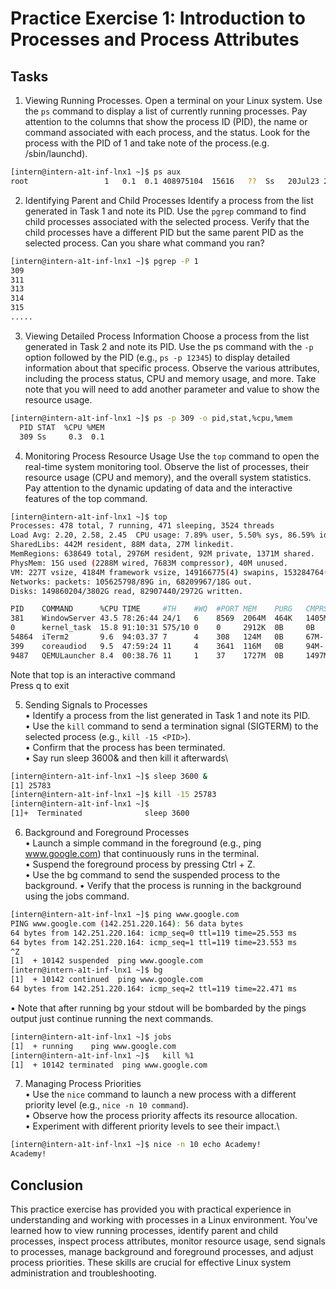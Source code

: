 # Practice Exercise 1: Introduction to Processes and Process Attributes

## Tasks

1. Viewing Running Processes.
Open a terminal on your Linux system. Use the ```ps``` command to display a list of currently running processes.
Pay attention to the columns that show the process ID (PID), the name or command associated with each process, and the status.
Look for the process with the PID of 1 and take note of the process.(e.g. /sbin/launchd).

``` bash
[intern@intern-a1t-inf-lnx1 ~]$ ps aux
root                 1   0.1  0.1 408975104  15616   ??  Ss   20Jul23 267:59.47 /sbin/launchd
```
2. Identifying Parent and Child Processes
Identify a process from the list generated in Task 1 and note its PID.
Use the ```pgrep``` command to find child processes associated with the selected process.
Verify that the child processes have a different PID but the same parent PID as the selected process.
Can you share what command you ran?

``` bash
[intern@intern-a1t-inf-lnx1 ~]$ pgrep -P 1
309
311
313
314
315
.....
```
3. Viewing Detailed Process Information
Choose a process from the list generated in Task 2 and note its PID.
Use the ps command with the ```-p``` option followed by the PID (e.g., ```ps -p 12345```) to display detailed information about that specific process.
Observe the various attributes, including the process status, CPU and memory usage, and more. Take note that you will need to add another parameter and value to show the resource usage.

``` bash
[intern@intern-a1t-inf-lnx1 ~]$ ps -p 309 -o pid,stat,%cpu,%mem
  PID STAT  %CPU %MEM
  309 Ss     0.3  0.1
```

4. Monitoring Process Resource Usage
Use the ```top``` command to open the real-time system monitoring tool.
Observe the list of processes, their resource usage (CPU and memory), and the overall system statistics.
Pay attention to the dynamic updating of data and the interactive features of the top command.

  ``` bash
  [intern@intern-a1t-inf-lnx1 ~]$ top
Processes: 478 total, 7 running, 471 sleeping, 3524 threads            07:39:50
Load Avg: 2.20, 2.58, 2.45  CPU usage: 7.89% user, 5.50% sys, 86.59% idle
SharedLibs: 442M resident, 88M data, 27M linkedit.
MemRegions: 638649 total, 2976M resident, 92M private, 1371M shared.
PhysMem: 15G used (2288M wired, 7683M compressor), 40M unused.
VM: 227T vsize, 4184M framework vsize, 149166775(4) swapins, 153284764(0) swapou
Networks: packets: 105625798/89G in, 68209967/18G out.
Disks: 149860204/3802G read, 82907440/2972G written.

PID    COMMAND      %CPU TIME     #TH    #WQ  #PORT MEM    PURG   CMPRS  PGRP
381    WindowServer 43.5 78:26:44 24/1   6    8569  2064M  464K   1405M  381
0      kernel_task  15.8 91:10:31 575/10 0    0     2912K  0B     0B     0
54864  iTerm2       9.6  94:03.37 7      4    308   124M   0B     67M-   54864
399    coreaudiod   9.5  47:59:24 11     4    3641  116M   0B     94M-   399
9487   QEMULauncher 8.4  00:38.76 11     1    37    1727M  0B     1497M- 9487
```

Note that top is an interactive command\
Press q to exit

5. Sending Signals to Processes\
&bull; Identify a process from the list generated in Task 1 and note its PID.\
&bull; Use the ```kill``` command to send a termination signal (SIGTERM) to the selected process (e.g., ```kill -15 <PID>```).\
&bull; Confirm that the process has been terminated.\
&bull; Say run sleep 3600& and then kill it afterwards\

``` bash
[intern@intern-a1t-inf-lnx1 ~]$ sleep 3600 &
[1] 25783
[intern@intern-a1t-inf-lnx1 ~]$ kill -15 25783
[intern@intern-a1t-inf-lnx1 ~]$
[1]+  Terminated              sleep 3600
```
6. Background and Foreground Processes\
&bull; Launch a simple command in the foreground (e.g., ping www.google.com) that continuously runs in the terminal.\
&bull; Suspend the foreground process by pressing Ctrl + Z.\
&bull; Use the bg command to send the suspended process to the background.
&bull; Verify that the process is running in the background using the jobs command.

``` bash
[intern@intern-a1t-inf-lnx1 ~]$ ping www.google.com
PING www.google.com (142.251.220.164): 56 data bytes
64 bytes from 142.251.220.164: icmp_seq=0 ttl=119 time=25.553 ms
64 bytes from 142.251.220.164: icmp_seq=1 ttl=119 time=23.553 ms
^Z
[1]  + 10142 suspended  ping www.google.com
[intern@intern-a1t-inf-lnx1 ~]$ bg
[1]  + 10142 continued  ping www.google.com
64 bytes from 142.251.220.164: icmp_seq=2 ttl=119 time=22.471 ms
```
&bull; Note that after running bg your stdout will be bombarded by the pings output just continue running the next commands.

```bash
[intern@intern-a1t-inf-lnx1 ~]$ jobs
[1]  + running    ping www.google.com
[intern@intern-a1t-inf-lnx1 ~]$   kill %1
[1]  + 10142 terminated  ping www.google.com
```
7. Managing Process Priorities\
&bull; Use the ```nice``` command to launch a new process with a different priority level (e.g., ```nice -n 10 command```).\
&bull; Observe how the process priority affects its resource allocation.\
&bull; Experiment with different priority levels to see their impact.\

```bash
[intern@intern-a1t-inf-lnx1 ~]$ nice -n 10 echo Academy!
Academy!
```
## Conclusion
This practice exercise has provided you with practical experience in understanding and working with processes in a Linux environment. You've learned how to view running processes, identify parent and child processes, inspect process attributes, monitor resource usage, send signals to processes, manage background and foreground processes, and adjust process priorities. These skills are crucial for effective Linux system administration and troubleshooting.
